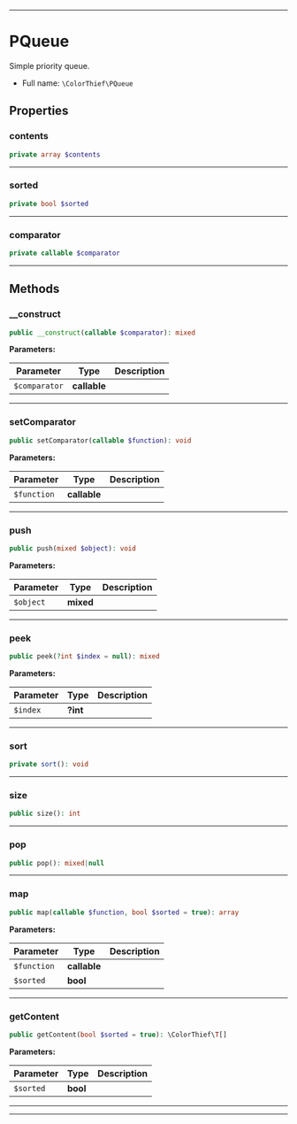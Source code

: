 ***

# PQueue

Simple priority queue.



* Full name: `\ColorThief\PQueue`



## Properties


### contents



```php
private array $contents
```






***

### sorted



```php
private bool $sorted
```






***

### comparator



```php
private callable $comparator
```






***

## Methods


### __construct



```php
public __construct(callable $comparator): mixed
```








**Parameters:**

| Parameter | Type | Description |
|-----------|------|-------------|
| `$comparator` | **callable** |  |




***

### setComparator



```php
public setComparator(callable $function): void
```








**Parameters:**

| Parameter | Type | Description |
|-----------|------|-------------|
| `$function` | **callable** |  |




***

### push



```php
public push(mixed $object): void
```








**Parameters:**

| Parameter | Type | Description |
|-----------|------|-------------|
| `$object` | **mixed** |  |




***

### peek



```php
public peek(?int $index = null): mixed
```








**Parameters:**

| Parameter | Type | Description |
|-----------|------|-------------|
| `$index` | **?int** |  |




***

### sort



```php
private sort(): void
```











***

### size



```php
public size(): int
```











***

### pop



```php
public pop(): mixed|null
```











***

### map



```php
public map(callable $function, bool $sorted = true): array
```








**Parameters:**

| Parameter | Type | Description |
|-----------|------|-------------|
| `$function` | **callable** |  |
| `$sorted` | **bool** |  |




***

### getContent



```php
public getContent(bool $sorted = true): \ColorThief\T[]
```








**Parameters:**

| Parameter | Type | Description |
|-----------|------|-------------|
| `$sorted` | **bool** |  |




***


***

